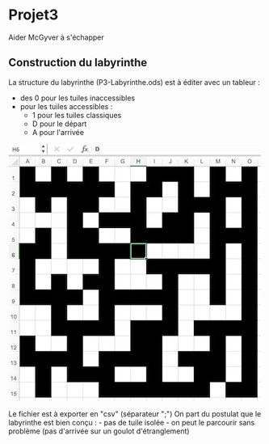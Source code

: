 Projet3
=======
Aider McGyver à s'échapper

Construction du labyrinthe
--------------------------
La structure du labyrinthe (P3-Labyrinthe.ods) est à éditer avec un tableur :
- des 0 pour les tuiles inaccessibles
- pour les tuiles accessibles :
    - 1 pour les tuiles classiques
    - D pour le départ
    - A pour l'arrivée

![La structure](/images/labyrinthe-tableur.jpg)

Le fichier est à exporter en "csv" (séparateur ";")
On part du postulat que le labyrinthe est bien conçu :
    - pas de tuile isolée
    - on peut le parcourir sans problème (pas d'arrivée sur un goulot d'étranglement)
